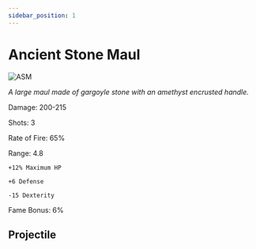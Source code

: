```yaml
---
sidebar_position: 1
---
```


# Ancient Stone Maul

![ASM](https://vwiki.valorserver.com/api/item/picture/ancient%20stone%20maul)

<i>A large maul made of gargoyle stone with an amethyst encrusted handle.</i>

Damage: 200-215

Shots: 3

Rate of Fire: 65%

Range: 4.8

    +12% Maximum HP
    
    +6 Defense
    
    -15 Dexterity

Fame Bonus: 6%

## Projectile

